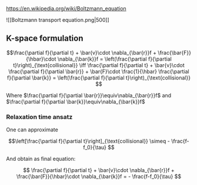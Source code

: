 https://en.wikipedia.org/wiki/Boltzmann_equation

![[Boltzmann transport equation.png|500]]

## K-space formulation

$$\frac{\partial f}{\partial t} + \bar{v}\cdot \nabla_{\bar{r}}f + \frac{\bar{F}}{\hbar}\cdot \nabla_{\bar{k}}f = \left(\frac{\partial f}{\partial t}\right)_{\text{collisional}} \iff \frac{\partial f}{\partial t} + \bar{v}\cdot \frac{\partial f}{\partial \bar{r}} + \bar{F}\cdot \frac{1}{\hbar} \frac{\partial f}{\partial \bar{k}} = \left(\frac{\partial f}{\partial t}\right)_{\text{collisional}}  $$

Where $\frac{\partial f}{\partial \bar{r}}\equiv\nabla_{\bar{r}}f$ and $\frac{\partial f}{\partial \bar{k}}\equiv\nabla_{\bar{k}}f$

### Relaxation time ansatz

One can approximate

$$\left[\frac{\partial f}{\partial t}\right]_{\text{collisional}} \simeq - \frac{f-f_0}{\tau} $$

And obtain as final equation:

$$ \frac{\partial f}{\partial t} + \bar{v}\cdot \nabla_{\bar{r}}f + \frac{\bar{F}}{\hbar}\cdot \nabla_{\bar{k}}f  = - \frac{f-f_0}{\tau} $$
